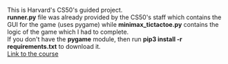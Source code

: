 This is Harvard's CS50's guided project. </br>**runner.py** file was already provided by the CS50's staff which contains the GUI for the game (uses pygame) while **minimax_tictactoe.py** contains the logic of the game which I had to complete. </br>
If you don't have the **pygame** module, then run **pip3 install -r requirements.txt** to download it.</br>
[Link to the course](https://cs50.harvard.edu/ai/2020/)

